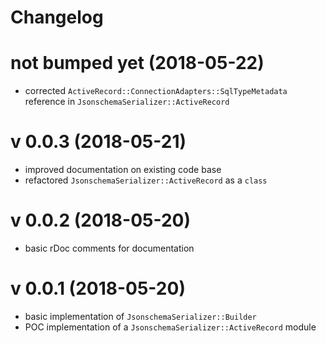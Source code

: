 # Changelog

# not bumped yet (2018-05-22)

- corrected `ActiveRecord::ConnectionAdapters::SqlTypeMetadata` reference in `JsonschemaSerializer::ActiveRecord`

# v 0.0.3 (2018-05-21)

- improved documentation on existing code base
- refactored `JsonschemaSerializer::ActiveRecord` as a `class`

# v 0.0.2 (2018-05-20)

- basic rDoc comments for documentation

# v 0.0.1 (2018-05-20)

- basic implementation of `JsonschemaSerializer::Builder`
- POC implementation of a `JsonschemaSerializer::ActiveRecord` module
